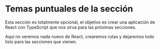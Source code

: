 # Temas puntuales de la sección

Esta sección es totalmente opcional, el objetivo es crear una aplicación de React con TypeScript que nos sirva para las próximas secciones.

Aquí no veremos nada nuevo de React, crearemos rutas y dejaremos todo listo para las secciones que vienen.